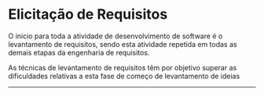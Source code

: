 # Elicitação de Requisitos

O início para toda a atividade de desenvolvimento de software é o
levantamento de requisitos, sendo esta atividade repetida em todas as
demais etapas da engenharia de requisitos.

As técnicas de levantamento de requisitos têm por objetivo superar as dificuldades relativas a esta fase de começo
de levantamento de ideias

---
